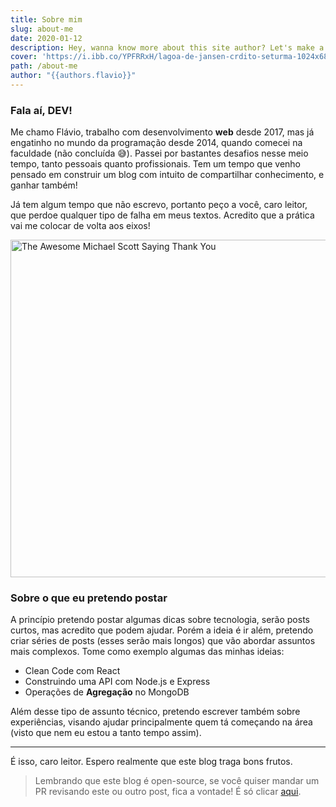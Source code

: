 ```yaml
---
title: Sobre mim
slug: about-me
date: 2020-01-12
description: Hey, wanna know more about this site author? Let's make a quick jorney then :)
cover: 'https://i.ibb.co/YPFRRxH/lagoa-de-jansen-crdito-seturma-1024x685.jpg'
path: /about-me
author: "{{authors.flavio}}"
---
```


### Fala aí, DEV!

Me chamo Flávio, trabalho com desenvolvimento **web** desde 2017, mas já engatinho no mundo da programação
desde 2014, quando comecei na faculdade (não concluída 😅). Passei por bastantes desafios nesse meio tempo, tanto
pessoais quanto profissionais. Tem um tempo que venho pensado em construir um blog com intuito de compartilhar
conhecimento, e ganhar também!

Já tem algum tempo que não escrevo, portanto peço a você, caro leitor, que perdoe qualquer tipo de falha em meus
textos. Acredito que a prática vai me colocar de volta aos eixos!

<img
    src="https://media.giphy.com/media/5xtDarmwsuR9sDRObyU/giphy.gif"
    alt="The Awesome Michael Scott Saying Thank You"
    style="display: block;margin: 0 auto;width: 540px;"
/>

### Sobre o que eu pretendo postar

A princípio pretendo postar algumas dicas sobre tecnologia, serão posts curtos, mas acredito que podem ajudar. Porém a ideia
é ir além, pretendo criar séries de posts (esses serão mais longos) que vão abordar assuntos mais complexos. Tome como exemplo
algumas das minhas ideias:

* Clean Code com React
* Construindo uma API com Node.js e Express
* Operações de **Agregação** no MongoDB

Além desse tipo de assunto técnico, pretendo escrever também sobre experiências, visando ajudar principalmente quem tá começando
na área (visto que nem eu estou a tanto tempo assim).

____

É isso, caro leitor. Espero realmente que este blog traga bons frutos.

> Lembrando que este blog é open-source, se você quiser mandar um PR revisando este ou outro
> post, fica a vontade! É só clicar [aqui](https://github.com/flavioribeirojr/bdu).